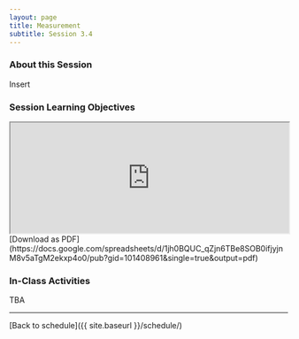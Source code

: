 ```yaml
---
layout: page
title: Measurement
subtitle: Session 3.4
---
```


### About this Session

Insert

### Session Learning Objectives
<iframe width="100%" height="200" src="https://docs.google.com/spreadsheets/d/1jh0BQUC_qZjn6TBe8SOB0ifjyjnM8v5aTgM2ekxp4o0/pubhtml?gid=101408961&amp;single=true&amp;widget=true&amp;headers=false"></iframe>
[Download as PDF](https://docs.google.com/spreadsheets/d/1jh0BQUC_qZjn6TBe8SOB0ifjyjnM8v5aTgM2ekxp4o0/pub?gid=101408961&single=true&output=pdf)

### In-Class Activities

TBA

* * *

[Back to schedule]({{ site.baseurl }}/schedule/)